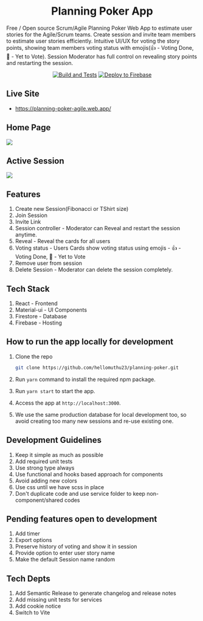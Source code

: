 <h1 align="center">Planning Poker App</h1>

Free / Open source Scrum/Agile Planning Poker Web App to estimate user stories for the Agile/Scrum teams. Create session and invite team members to estimate user stories efficiently. Intuitive UI/UX for voting the story points, showing team members voting status with emojis(👍 - Voting Done, 🤔 - Yet to Vote). Session Moderator has full control on revealing story points and restarting the session.

<div align="center">
  
[![Build and Tests](https://github.com/hellomuthu23/planning-poker/actions/workflows/build-and-tests.yml/badge.svg)](https://github.com/hellomuthu23/planning-poker/actions/workflows/build-and-tests.yml)
[![Deploy to Firebase](https://github.com/hellomuthu23/planning-poker/actions/workflows/deploy-to-firebase-on-master.yml/badge.svg)](https://github.com/hellomuthu23/planning-poker/actions/workflows/deploy-to-firebase-on-master.yml)

</div>

## Live Site

- <https://planning-poker-agile.web.app/>

## Home Page

<img src="docs/HomePage.jpg"  />

## Active Session

<img src="docs/ActiveSession.jpg"  />

## Features

1. Create new Session(Fibonacci or TShirt size)
2. Join Session
3. Invite Link
4. Session controller - Moderator can Reveal and restart the session anytime.
5. Reveal - Reveal the cards for all users
6. Voting status - Users Cards show voting status using emojis - 👍 - Voting Done, 🤔 - Yet to Vote
7. Remove user from session
8. Delete Session - Moderator can delete the session completely.

## Tech Stack

1. React - Frontend
2. Material-ui - UI Components
3. Firestore - Database
4. Firebase - Hosting

## How to run the app locally for development

1. Clone the repo

   ```bash
   git clone https://github.com/hellomuthu23/planning-poker.git
   ```

2. Run `yarn` command to install the required npm package.
3. Run `yarn start` to start the app.
4. Access the app at `http://localhost:3000`.
5. We use the same production database for local development too, so avoid creating too many new sessions and re-use existing one.

## Development Guidelines

1. Keep it simple as much as possible
2. Add required unit tests
3. Use strong type always
4. Use functional and hooks based approach for components
5. Avoid adding new colors
6. Use css until we have scss in place
7. Don't duplicate code and use service folder to keep non-component/shared codes

## Pending features open to development

1. Add timer
2. Export options
3. Preserve history of voting and show it in session
4. Provide option to enter user story name
5. Make the default Session name random

## Tech Depts

1. Add Semantic Release to generate changelog and release notes
2. Add missing unit tests for services
3. Add cookie notice
4. Switch to Vite
